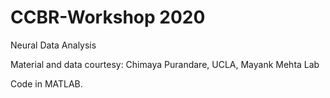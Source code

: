 # CCBR-Workshop 2020
Neural Data Analysis

Material and data courtesy: Chimaya Purandare, UCLA, Mayank Mehta Lab

Code in MATLAB.
